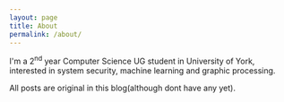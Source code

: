 ```yaml
---
layout: page
title: About
permalink: /about/
---
```


I'm a 2<sup>nd</sup> year Computer Science UG student in University of York, interested in system security, machine learning and graphic processing.

All posts are original in this blog(although dont have any yet).